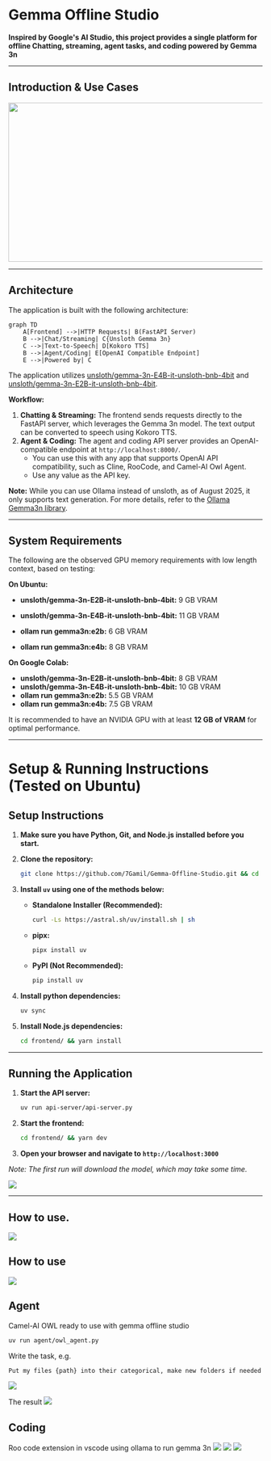 # Gemma Offline Studio

**Inspired by Google's AI Studio, this project provides a single platform for offline Chatting, streaming, agent tasks, and coding powered by Gemma 3n**

---

## Introduction & Use Cases

<!-- [![](http://markdown-videos-api.jorgenkh.no/youtube/s9lmQqs0jXY)](https://youtu.be/s9lmQqs0jXY) -->

<a href="https://youtu.be/s9lmQqs0jXY" target="_blank">
  <img src="http://markdown-videos-api.jorgenkh.no/youtube/s9lmQqs0jXY" width="560" height="315">
</a>

---

## Architecture

The application is built with the following architecture:

```mermaid
graph TD
    A[Frontend] -->|HTTP Requests| B(FastAPI Server)
    B -->|Chat/Streaming| C{Unsloth Gemma 3n}
    C -->|Text-to-Speech| D[Kokoro TTS]
    B -->|Agent/Coding| E[OpenAI Compatible Endpoint]
    E -->|Powered by| C
```

The application utilizes [unsloth/gemma-3n-E4B-it-unsloth-bnb-4bit](https://huggingface.co/unsloth/gemma-3n-E4B-it-unsloth-bnb-4bit) and [unsloth/gemma-3n-E2B-it-unsloth-bnb-4bit](https://huggingface.co/unsloth/gemma-3n-E2B-it-unsloth-bnb-4bit).

**Workflow:**

1.  **Chatting & Streaming:** The frontend sends requests directly to the FastAPI server, which leverages the Gemma 3n model. The text output can be converted to speech using Kokoro TTS.
2.  **Agent & Coding:** The agent and coding API server provides an OpenAI-compatible endpoint at `http://localhost:8000/`.
    * You can use this with any app that supports OpenAI API compatibility, such as Cline, RooCode, and Camel-AI Owl Agent.
    * Use any value as the API key.


**Note:** While you can use Ollama instead of unsloth, as of August 2025, it only supports text generation. For more details, refer to the [Ollama Gemma3n library](https://ollama.com/library/gemma3n).

---

## System Requirements

The following are the observed GPU memory requirements with low length context, based on testing:

**On Ubuntu:**

*   **unsloth/gemma-3n-E2B-it-unsloth-bnb-4bit:** 9 GB VRAM
*   **unsloth/gemma-3n-E4B-it-unsloth-bnb-4bit:** 11 GB VRAM

*   **ollam run gemma3n:e2b:** 6 GB VRAM
*   **ollam run gemma3n:e4b:** 8 GB VRAM

**On Google Colab:**

*   **unsloth/gemma-3n-E2B-it-unsloth-bnb-4bit:** 8 GB VRAM
*   **unsloth/gemma-3n-E4B-it-unsloth-bnb-4bit:** 10 GB VRAM
*   **ollam run gemma3n:e2b:** 5.5 GB VRAM
*   **ollam run gemma3n:e4b:** 7.5 GB VRAM

It is recommended to have an NVIDIA GPU with at least **12 GB of VRAM** for optimal performance.

---

# Setup & Running Instructions (Tested on Ubuntu)

## Setup Instructions

1.  **Make sure you have Python, Git, and Node.js installed before you start.**

2.  **Clone the repository:**
    ```bash
    git clone https://github.com/7Gamil/Gemma-Offline-Studio.git && cd Gemma-Offline-Studio
    ```


3.  **Install `uv` using one of the methods below:**
    *   **Standalone Installer (Recommended):**
        ```bash
        curl -Ls https://astral.sh/uv/install.sh | sh
        ```
    *   **pipx:**
        ```bash
        pipx install uv
        ```
    *   **PyPI (Not Recommended):**
        ```bash
        pip install uv
        ```

4.  **Install python dependencies:**
    ```bash
    uv sync
    ```

5.  **Install Node.js dependencies:**
    ```bash
    cd frontend/ && yarn install
    ```

---

## Running the Application

1.  **Start the API server:**
    ```bash
    uv run api-server/api-server.py
    ```

2.  **Start the frontend:**
    ```bash
    cd frontend/ && yarn dev
    ```

3.  **Open your browser and navigate to `http://localhost:3000`**

*Note: The first run will download the model, which may take some time.*

![](resources/how-to-run.jpg)

---

## How to use.

![](resources/how-to-use.jpg)

## How to use

![](resources/how-to-use.jpg)

## Agent
Camel-AI OWL ready to use with gemma offline studio
```bash
uv run agent/owl_agent.py
```
Write the task, e.g.

```bash
Put my files {path} into their categorical, make new folders if needed using terminal or python
```
![](resources/agent_1.jpg)

The result
![](resources/agent_2.jpg)

## Coding
Roo code extension in vscode using ollama to run gemma 3n
![](resources/coding_1.jpg)
![](resources/coding_2.jpg)
![](resources/coding_3.jpg)